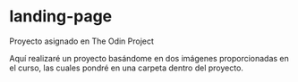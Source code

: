 # landing-page
Proyecto asignado en The Odin Project

Aquí realizaré un proyecto basándome en dos imágenes proporcionadas en el curso, las cuales pondré en una carpeta dentro del proyecto.